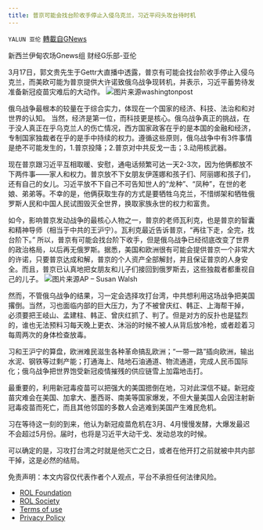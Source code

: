 ```yaml
---
title: 普京可能会找台阶收手停止入侵乌克兰，习近平闷头攻台待时机
---
```

`YALUN 亚伦` [轉載自GNews](https://gnews.org/zh-hans/2189004/)

新西兰伊甸农场Gnews组 财经G乐部-亚伦

3月17日，郭文贵先生于Gettr大直播中透露，普京有可能会找台阶收手停止入侵乌克兰，而美欧可能为普京提供大许诺致俄乌战争现转机，并表示，习近平蓄势待发准备新冠疫苗灾难后的大动作。
![](https://assets.gnews.org/wp-content/uploads/2022/03/washingtonpost.jpg)图片来源washingtonpost


俄乌战争最根本的较量在于综合实力，体现在一个国家的经济、科技、法治和和对世界的认知。 当然，经济是第一位，而科技更是核心。俄乌战争真正的挑战，在于没人真正在乎乌克兰人的伤亡情况，西方国家政客在乎的是本国的金融和经济，专制国家独裁者在乎的是手中持续的权力。遵循这些原则，俄乌战争中有3件事情是绝不可能发生的，1.普京投降；2.普京对中共反戈一击；3.动用核武器。

现在普京跟习近平互相取暖、安慰，通电话频繁可达一天2-3次，因为他俩都放不下两件事——家人和权力。普京放不下女朋友伊莲娜和孩子们、阿丽娜和孩子们，还有自己的女儿。习近平放不下自己不可告知世人的“龙种”、“凤种”，在世的老娘、弟弟等。不幸的是，他俩获取生存的方式是要牺牲乌克兰，不惜绑架和牺牲俄罗斯人民和中国人民试图毁灭全世界，换取家族永世的权力和富贵。

如今，影响普京发动战争的最核心人物之一，普京的老师瓦利克，也是普京的智囊和精神导师（相当于中共的王沪宁）。瓦利克最近告诉普京，“再往下走，全完，找台阶下。” 所以，普京有可能会找台阶下收手，但是俄乌战争已经彻底改变了世界的政治格局，以后再无俄罗斯。据悉，美国和欧洲很有可能会提供普京一个非常大的许诺，只要普京达成和解，普京的个人资产全部解封，并且保证普京的人身安全。而且，普京已认真地把女朋友和儿子们接回到俄罗斯去，这些独裁者都重视自己的儿子。
![](https://assets.gnews.org/wp-content/uploads/2022/03/AP-Susan-Walsh.jpg)图片来源AP – Susan Walsh


然而，不管俄乌战争的结果，习一定会选择攻打台湾，中共想利用这场战争把美国撂倒。当然，习也面临内部的巨大压力，为了不被曾庆红、韩正、上海帮干掉， 必须要把王岐山、孟建柱、韩正、曾庆红抓了、判了。但是对方的反扑也是猛烈的，谁也无法预料习每天晚上更衣、沐浴的时候不被人从背后放冷枪，或者趁着习每周两次的身体检查放毒。

习和王沪宁的算盘，欧洲难民滋生各种革命搞乱欧洲；“一带一路”插向欧洲，输出水泥、钢铁等过剩产能；打通海上、陆地石油通道、物流通道，完成人民币国际化；俄乌战争把世界饱受新冠疫情摧残的供应链雪上加霜地击打。

最重要的，利用新冠毒疫苗可以把强大的美国摁倒在地，习对此深信不疑。新冠疫苗灾难会在美国、加拿大、墨西哥、南美等国家爆发，不但大量美国人会因注射新冠毒疫苗而死亡，而且其他邻国的多数人会逃难到美国产生难民危机。

习在等待这一刻的到来，他认为新冠疫苗危机在3月、4月慢慢发酵，大爆发最迟不会超过5月份。届时，也将是习近平大动干戈、发动总攻的时候。

可以确定的是，习攻打台湾之时就是他灭亡之日，或者在他开打之前就被中共内部干掉，这是必然的结局。

 

免责声明：本文内容仅代表作者个人观点，平台不承担任何法律风险。

- [ROL Foundation](https://rolfoundation.org/)
- [ROL Society](https://rolsociety.org/)
- [Terms of use](https://gnews.org/terms-of-use-3/)
- [Privacy Policy](https://gnews.org/privacy-policy/)
